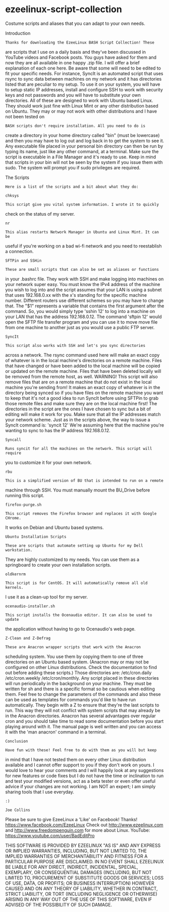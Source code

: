 # ezeelinux-script-collection
Costume scripts and aliases that you can adapt to your own needs.

Introduction

    Thanks for downloading the EzeeLinux BASH Script Collection! These 
are scripts that I use on a daily basis and they've been discussed in 
YouTube videos and Facebook posts. You guys have asked for them and now 
they are all available in one happy .zip file. I will offer a brief 
explanation of each one here. Be aware that some will need to be edited 
to fit your specific needs. For instance, SyncIt is an automated script
that uses rsync to sync data between machines on my network and it has 
directories listed that are peculiar to my setup. To use it on your 
system, you will have to setup static IP addresses, install and 
configure SSH to work with security keys and not passwords and you will 
have to substitute your own directories. All of these are designed to 
work with Ubuntu based Linux. They should work just fine with Linux Mint 
or any other distribution based on Ubuntu. They may or may not work with 
other distributions and I have not been tested on

    BASH scripts don't require installation. All you need to do is 
create a directory in your home directory called "bin" (must be 
lowercase) and then you may have to log out and log back in to get the 
system to see it. Any executable file placed in your personal bin 
directory can then be run by typing its name, just like any other 
command, at a terminal. Make sure the script is executable in a File 
Manager and it's ready to use. Keep in mind that scripts in your bin 
will not be seen by the system if you issue them with sudo. The system 
will prompt you if sudo privileges are required.

The Scripts

    Here is a list of the scripts and a bit about what they do:

	chksys

	This script give you vital system information. I wrote it to quickly
check on the status of my server.

	nr 

	This alias restarts Network Manager in Ubuntu and Linux Mint. It can be
useful if you're working on a bad wi-fi network and you need to reestablish
a connection. 


    SFTPin and SSHin

    These are small scripts that can also be set as aliases or functions 
in your .bashrc file. They work with SSH and make logging into machines 
on your network super easy. You must know the IPv4 address of the 
machine you wish to log into and the script assumes that your LAN is 
using a subnet that uses 192.168.0.xx with the x's standing for the 
specific machine number. Different routers use different schemes so you 
may have to change that. The "$1" represents a variable that contains 
the first argument after the command. So, you would simply type 'sshin 
12' to log into a machine on your LAN that has the address 192.168.0.12. 
The command 'sftpin 12' would open the SFTP file transfer program and 
you can use it to move move file from one machine to another just as you 
would use a public FTP server.

    SyncIt

    This script also works with SSH and let's you sync directories 
across a network. The rsync command used here will make an exact copy of 
whatever is in the local machine's directories on a remote machine. 
Files that have changed or have been added to the local machine will be 
copied or updated on the remote machine. Files that have been deleted 
locally will be removed from the remote host, as well. WARNING! This 
script will also remove files that are on a remote machine that do not 
exist in the local machine you're sending from! It makes an exact copy 
of whatever is in the directory being synced so if you have files on the 
remote machine you want to keep that it's not a good idea to run SyncIt 
before using SFTPin to grab those remote files and make sure they are on 
the local machine first! The directories in the script are the ones I 
have chosen to sync but a bit of editing will make it work for you. Make 
sure that all the IP addresses match your network scheme. Just as in the 
scripts above, the way to issue a SyncIt command is: 'syncit 12' We're 
assuming here that the machine you're wanting to sync to has the IP 
address 192.168.0.12.

	Syncall

	Runs syncit for all the machines on the network. This script will require
you to customize it for your own network.

	rbu

	This is a simplified version of BU that is intended to run on a remote
machine through SSH. You must manually mount the BU_Drive before running this
script.

	firefox-purge.sh

	This script removes the Firefox browser and replaces it with Google CHrome. 
It works on Debian and Ubuntu based systems. 

	Ubuntu Installation Scripts

	These are scripts that automate setting up Ubuntu for my Dell workstation.
They are highly customized to my needs. You can use them as a springboard to
create your own installation scripts. 

	oldkernrm

	This script is for CentOS. It will automatically remove all old kernels.
I use it as a clean-up tool for my server. 

	ocenaudio-installer.sh

	This script installs the Ocenaudio editor. It can also be used to update 
the application without having to go to Ocenaudio's web page.	
	
    Z-Clean and Z-Defrag

    These are Anacron wrapper scripts that work with the Anacron 
scheduling system. You use them by copying them to one of three 
directories on an Ubuntu based system. (Anacron may or may not be 
configured on other Linux distributions. Check the documentation to find 
out before adding these scripts.)  Those directories are: 
/etc/cron.daily /etc/cron.weekly /etc/cron/monthly. Any script placed in 
these directories will run periodically in the background on your 
machine. They must be written for sh and there is a specific format so 
be cautious when editing them. Feel free to change the parameters of the 
commands and also these can be used as templates for commands you'd like 
to have run automatically. They begin with a Z to ensure that they're 
the last scripts to run. This way they will not conflict with system 
scripts that may already be in the Anacron directories. Anacron has 
several advantages over regular cron and you should take time to read 
some documentation before you start playing around with it. The manual 
page is well written and you can access it with the 'man anacron' 
command in a terminal.

    Conclusion

    Have fun with these! Feel free to do with them as you will but keep 
in mind that I have not tested them on every other Linux distribution 
available and I cannot offer support to you if they don't work on yours. 
I would love to hear your comments and I will happily look at any 
suggestions for new features or code fixes but I do not have the time or 
inclination to run and test your modified versions, act as a beta tester 
or even offer useful advice if your changes are not working. I am NOT an 
expert; I am simply sharing tools that I use everyday.

    :)

    Joe Collins


Please be sure to give EzeeLinux a 'Like' on Facebook! Thanks! 
https://www.facebook.com/EzeeLinux Check out http://www.ezeelinux.com 
and http://www.freedompenguin.com for more about Linux. YouTube: 
https://www.youtube.com/user/BadEditPro


THIS SOFTWARE IS PROVIDED BY EZEELINUX "AS IS" AND ANY EXPRESS OR 
IMPLIED WARRANTIES, INCLUDING, BUT NOT LIMITED TO, THE IMPLIED 
WARRANTIES OF MERCHANTABILITY AND FITNESS FOR A PARTICULAR PURPOSE ARE 
DISCLAIMED. IN NO EVENT SHALL EZEELINUX BE LIABLE FOR ANY DIRECT, 
INDIRECT, INCIDENTAL, SPECIAL, EXEMPLARY, OR CONSEQUENTIAL DAMAGES 
(INCLUDING, BUT NOT LIMITED TO, PROCUREMENT OF SUBSTITUTE GOODS OR 
SERVICES; LOSS OF USE, DATA, OR PROFITS; OR BUSINESS INTERRUPTION) 
HOWEVER CAUSED AND ON ANY THEORY OF LIABILITY, WHETHER IN CONTRACT, 
STRICT LIABILITY, OR TORT (INCLUDING NEGLIGENCE OR OTHERWISE) ARISING IN 
ANY WAY OUT OF THE USE OF THIS SOFTWARE, EVEN IF ADVISED OF THE 
POSSIBILITY OF SUCH DAMAGE.


